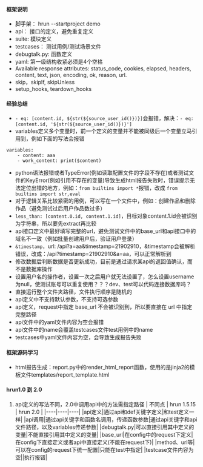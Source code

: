 #### 框架说明
- 脚手架： hrun --startproject demo
- api： 接口的定义，避免重复定义
- suite: 模块定义
- testcases： 测试用例/测试场景文件
- debugtalk.py: 函数定义
- yaml: 第一级结构收紧必须是4个空格
- Available response attributes: status_code, cookies, elapsed, headers, content, text, json, encoding, ok, reason, url.
- skip，skipIf, skipUnless
- setup_hooks, teardown_hooks

#### 经验总结
- `- eq: [content.id, ${str(${source_user_id()})}]`会报错，解决：`- eq: [content.id, '${str(${source_user_id()})}']`
- variables定义多个变量时，前一个定义的变量并不能被同级后一个变量立马引用到，例如下面的写法会报错
```
variables:
    - content: aaa
    - work_content: print($content)
```
- python语法报错或者TypeError(例如读取配置文件的字段不存在)或者测试文件的KeyError(例如引用不存在的变量)导致生成html报告失败时，错误提示无法定位出错的地方，例如：`from builtins import *`报错，改成 `from builtins import str,eval`
- 对于逻辑关系比较紧密的用例，可以写在一个文件中，例如：创建作品和删除作品（避免测试过后用户作品数过多）
- `less_than: [content.0.id, content.1.id]`，目标对象content.1.id会被识别为字符串，所以要先extract再比较
- api接口定义中最好填写完整的url，避免测试文件中的base_url和api接口中的域名不一致（例如批量创建用户后，验证用户登录）
- `&timestamp`，url: /api?a=aa&timestamp=21902910，&timestamp会被解析错误，改成：/api?timestamp=21902910&a=aa，可以正常解析到
- 修改数据后判断数据是否更新成功，目前是通过请求某api的返回值确认，而不是数据库操作
- 设置用户名的操作者，设置一次之后用户就无法设置了，怎么设置username为null，使测试账号可以重复使用？？？dev、test可以代码连接数据库吗？
- 直接运行整个文件夹路径，文件执行顺序是随机的
- api定义中不支持默认参数，不支持可选参数
- api定义，request中指定 base_url 不会被识别到，所以要直接在 url 中指定完整路径
- api文件中的yaml文件内容为空会报错
- api文件中的name会覆盖testcases文件test用例中的name
- testcases中yaml文件内容为空，会导致生成报告失败

#### 框架源码学习
- html报告生成：report.py中的render_html_report函数，使用的是jinja2的模板文件templates/report_template.html

#### hrun1.0 到 2.0
1. api定义的写法不同，2.0中调用api中的方法需指定路径
| 不同点 | hrun 1.5.15 | hrun 2.0 |
|----|----|----|
|api定义|通过api和def关键字定义|和test定义一样|
|api调用|通过api关键字和函数名调用，传递函数参数|通过api关键字和api文件路径，以及variables传递参数|
|debugtalk.py|可以直接引用其中定义的变量|不能直接引用其中定义的变量|
|base_url|在config中的request下定义|在config下直接定义或者api中直接定义(不能在request下)|
|method、url等|可以在config的request下统一配置|只能在test中指定|
|testcase文件内容为空||执行报错|